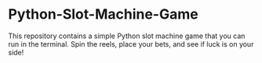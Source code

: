 # Python-Slot-Machine-Game
This repository contains a simple Python slot machine game that you can run in the terminal. Spin the reels, place your bets, and see if luck is on your side!
